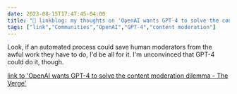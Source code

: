 ---date: 2023-08-15T17:47:45-04:00title: "🔗 linkblog: my thoughts on 'OpenAI wants GPT-4 to solve the content moderation dilemma - The Verge'"tags: ["link","Communities","OpenAI","GPT-4","content moderation"]---Look, if an automated process could save human moderators from the awful work they have to do, I'd be all for it. I'm unconvinced that GPT-4 could do it, though.   [link to 'OpenAI wants GPT-4 to solve the content moderation dilemma - The Verge'](https://www.theverge.com/2023/8/15/23833406/openai-gpt-4-content-moderation-ai-meta)
